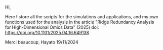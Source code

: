 
Hi,

Here I store all the scripts for the simulations and applications, and my own functions used for the analysis in the article "Ridge Redundancy Analysis for High-Dimensional Omics Data" (2025) doi: https://doi.org/10.1101/2025.04.16.649138


Merci beaucoup,
Hayato 
19/11/2024
